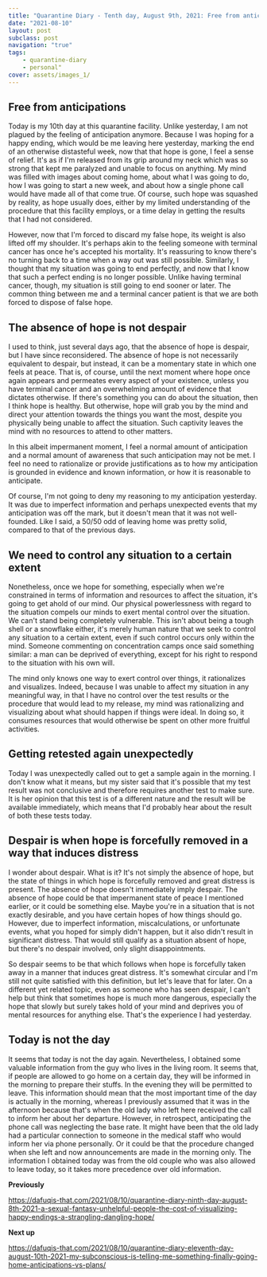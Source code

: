 ```yaml
---
title: "Quarantine Diary - Tenth day, August 9th, 2021: Free from anticipations, the absence of hope is not despair, we need to control any situation to a certain extent, getting retested unexpectedly, despair is when hope is forcefully taken away in a manner that induces despair, today is not the day"
date: "2021-08-10"
layout: post
subclass: post
navigation: "true"
tags:
    - quarantine-diary
    - personal"
cover: assets/images_1/
---
```


## Free from anticipations

Today is my 10th day at this quarantine facility. Unlike yesterday, I am not plagued by the feeling of anticipation anymore. Because I was hoping for a happy ending, which would be me leaving here yesterday, marking the end of an otherwise distasteful week, now that that hope is gone, I feel a sense of relief. It's as if I'm released from its grip around my neck which was so strong that kept me paralyzed and unable to focus on anything. My mind was filled with images about coming home, about what I was going to do, how I was going to start a new week, and about how a single phone call would have made all of that come true. Of course, such hope was squashed by reality, as hope usually does, either by my limited understanding of the procedure that this facility employs, or a time delay in getting the results that I had not considered.

However, now that I'm forced to discard my false hope, its weight is also lifted off my shoulder. It's perhaps akin to the feeling someone with terminal cancer has once he's accepted his mortality. It's reassuring to know there's no turning back to a time when a way out was still possible. Similarly, I thought that my situation was going to end perfectly, and now that I know that such a perfect ending is no longer possible. Unlike having terminal cancer, though, my situation is still going to end sooner or later. The common thing between me and a terminal cancer patient is that we are both forced to dispose of false hope.

## The absence of hope is not despair

I used to think, just several days ago, that the absence of hope is despair, but I have since reconsidered. The absence of hope is not necessarily equivalent to despair, but instead, it can be a momentary state in which one feels at peace. That is, of course, until the next moment where hope once again appears and permeates every aspect of your existence, unless you have terminal cancer and an overwhelming amount of evidence that dictates otherwise. If there's something you can do about the situation, then I think hope is healthy. But otherwise, hope will grab you by the mind and direct your attention towards the things you want the most, despite you physically being unable to affect the situation. Such captivity leaves the mind with no resources to attend to other matters.

In this albeit impermanent moment, I feel a normal amount of anticipation and a normal amount of awareness that such anticipation may not be met. I feel no need to rationalize or provide justifications as to how my anticipation is grounded in evidence and known information, or how it is reasonable to anticipate.

Of course, I'm not going to deny my reasoning to my anticipation yesterday. It was due to imperfect information and perhaps unexpected events that my anticipation was off the mark, but it doesn't mean that it was not well-founded. Like I said, a 50/50 odd of leaving home was pretty solid, compared to that of the previous days.

## We need to control any situation to a certain extent

Nonetheless, once we hope for something, especially when we're constrained in terms of information and resources to affect the situation, it's going to get ahold of our mind. Our physical powerlessness with regard to the situation compels our minds to exert mental control over the situation. We can't stand being completely vulnerable. This isn't about being a tough shell or a snowflake either, it's merely human nature that we seek to control any situation to a certain extent, even if such control occurs only within the mind. Someone commenting on concentration camps once said something similar: a man can be deprived of everything, except for his right to respond to the situation with his own will.

The mind only knows one way to exert control over things, it rationalizes and visualizes. Indeed, because I was unable to affect my situation in any meaningful way, in that I have no control over the test results or the procedure that would lead to my release, my mind was rationalizing and visualizing about what should happen if things were ideal. In doing so, it consumes resources that would otherwise be spent on other more fruitful activities.

## Getting retested again unexpectedly

Today I was unexpectedly called out to get a sample again in the morning. I don't know what it means, but my sister said that it's possible that my test result was not conclusive and therefore requires another test to make sure. It is her opinion that this test is of a different nature and the result will be available immediately, which means that I'd probably hear about the result of both these tests today.

## Despair is when hope is forcefully removed in a way that induces distress

I wonder about despair. What is it? It's not simply the absence of hope, but the state of things in which hope is forcefully removed and great distress is present. The absence of hope doesn't immediately imply despair. The absence of hope could be that impermanent state of peace I mentioned earlier, or it could be something else. Maybe you're in a situation that is not exactly desirable, and you have certain hopes of how things should go. However, due to imperfect information, miscalculations, or unfortunate events, what you hoped for simply didn't happen, but it also didn't result in significant distress. That would still qualify as a situation absent of hope, but there's no despair involved, only slight disappointments.

So despair seems to be that which follows when hope is forcefully taken away in a manner that induces great distress. It's somewhat circular and I'm still not quite satisfied with this definition, but let's leave that for later. On a different yet related topic, even as someone who has seen despair, I can't help but think that sometimes hope is much more dangerous, especially the hope that slowly but surely takes hold of your mind and deprives you of mental resources for anything else. That's the experience I had yesterday.

## Today is not the day

It seems that today is not the day again. Nevertheless, I obtained some valuable information from the guy who lives in the living room. It seems that, if people are allowed to go home on a certain day, they will be informed in the morning to prepare their stuffs. In the evening they will be permitted to leave. This information should mean that the most important time of the day is actually in the morning, whereas I previously assumed that it was in the afternoon because that's when the old lady who left here received the call to inform her about her departure. However, in retrospect, anticipating the phone call was neglecting the base rate. It might have been that the old lady had a particular connection to someone in the medical staff who would inform her via phone personally. Or it could be that the procedure changed when she left and now announcements are made in the morning only. The information I obtained today was from the old couple who was also allowed to leave today, so it takes more precedence over old information.

**Previously**

https://dafuqis-that.com/2021/08/10/quarantine-diary-ninth-day-august-8th-2021-a-sexual-fantasy-unhelpful-people-the-cost-of-visualizing-happy-endings-a-strangling-dangling-hope/

**Next up**

https://dafuqis-that.com/2021/08/10/quarantine-diary-eleventh-day-august-10th-2021-my-subconscious-is-telling-me-something-finally-going-home-anticipations-vs-plans/
